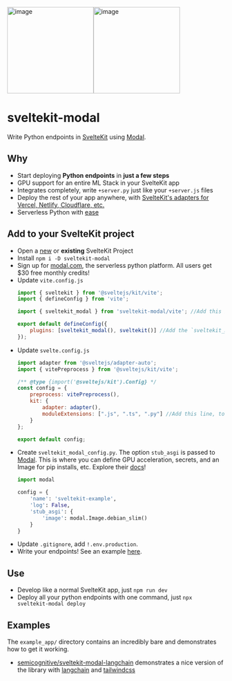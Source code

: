 <img width="200" alt="image" src="https://user-images.githubusercontent.com/20548516/218344678-d41f4c4a-6b1b-48cc-8553-2b9fbe2169d6.png"/><img width="200" alt="image" src="https://user-images.githubusercontent.com/20548516/219166985-96888b52-51de-4f6b-b37d-cc66264c40eb.png"/>

# sveltekit-modal
Write Python endpoints in [SvelteKit](https://kit.svelte.dev/) using [Modal](https://modal.com).

## Why
- Start deploying **Python endpoints** in **just a few steps**
- GPU support for an entire ML Stack in your SvelteKit app
- Integrates completely, write `+server.py` just like your `+server.js` files
- Deploy the rest of your app anywhere, with [SvelteKit's adapters for Vercel, Netlify, Cloudflare, etc.](https://kit.svelte.dev/docs/adapters)
- Serverless Python with [ease](https://kit.svelte.dev/docs/adapters)

## Add to your SvelteKit project
- Open a [new](https://kit.svelte.dev/docs/creating-a-project) or **existing** SvelteKit Project
- Install `npm i -D sveltekit-modal`
- Sign up for [modal.com](https://modal.com/signup), the serverless python platform. All users get $30 free monthly credits!
- Update `vite.config.js`
  ```javascript
  import { sveltekit } from '@sveltejs/kit/vite';
  import { defineConfig } from 'vite';

  import { sveltekit_modal } from 'sveltekit-modal/vite'; //Add this import

  export default defineConfig({
	  plugins: [sveltekit_modal(), sveltekit()] //Add the `sveltekit_modal()` plugin
  });
  ```
- Update `svelte.config.js`
  ```javascript
  import adapter from '@sveltejs/adapter-auto';
  import { vitePreprocess } from '@sveltejs/kit/vite';

  /** @type {import('@sveltejs/kit').Config} */
  const config = {
	  preprocess: vitePreprocess(),
	  kit: {
		  adapter: adapter(),
		  moduleExtensions: [".js", ".ts", ".py"] //Add this line, to resolve +server.py endpoints
	  }
  };

  export default config;
  ```
 - Create `sveltekit_modal_config.py`. The option `stub_asgi` is passed to [Modal](https://modal.com/docs/reference/modal.Stub#asgi). This is where you can define GPU acceleration, secrets, and an Image for pip installs, etc. Explore their [docs](https://modal.com/docs/guide)!
    ```python
    import modal

    config = {
        'name': 'sveltekit-example',
        'log': False,
        'stub_asgi': {
            'image': modal.Image.debian_slim()
        }
    }
    ```
  - Update `.gitignore`, add `!.env.production`.
  - Write your endpoints! See an example [here](https://github.com/semicognitive/sveltekit-modal-langchain).

## Use
- Develop like a normal SvelteKit app, just `npm run dev`
- Deploy all your python endpoints with one command, just `npx sveltekit-modal deploy`

## Examples

The `example_app/` directory contains an incredibly bare and demonstrates how to get it working.

- [semicognitive/sveltekit-modal-langchain](https://github.com/semicognitive/sveltekit-modal-langchain) demonstrates a nice version of the library with [langchain](https://github.com/hwchase17/langchain) and [tailwindcss](https://tailwindcss.com/)